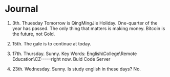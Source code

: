  # Journal

1. 3th. Thuesday Tomorrow is QingMingJie Holiday. One-quarter of the year has passed.  The only thing that matters is making money. Bitcoin is the future, not Gold.

2. 15th.  The gale is to continue at today.

3. 17th. Thursday. Sunny. Key Words: English\College\Remote Education\CZ-----right now. Buld Code Server

4. 23th. Wednesday. Sunny. Is study english in these days? No.